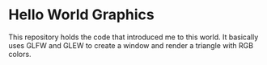 # Hello World Graphics

This repository holds the code that introduced me to this world. It basically uses GLFW and GLEW to create a window and render a triangle with RGB colors.